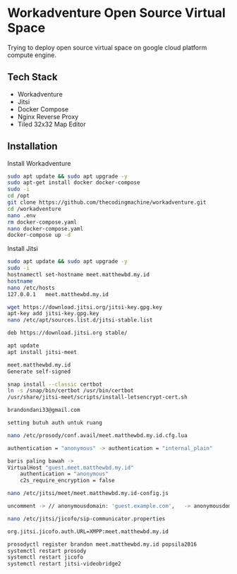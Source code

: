 
# Workadventure Open Source Virtual Space

Trying to deploy open source virtual space on google cloud platform compute engine.


## Tech Stack

- Workadventure
- Jitsi
- Docker Compose
- Nginx Reverse Proxy
- Tiled 32x32 Map Editor


## Installation

Install Workadventure

```bash
sudo apt update && sudo apt upgrade -y
sudo apt-get install docker docker-compose
sudo -i
cd /opt
git clone https://github.com/thecodingmachine/workadventure.git
cd /workadventure
nano .env
rm docker-compose.yaml
nano docker-compose.yaml
docker-compose up -d
```

Install Jitsi

```bash
sudo apt update && sudo apt upgrade -y
sudo -i
hostnamectl set-hostname meet.matthewbd.my.id
hostname
nano /etc/hosts
127.0.0.1	meet.matthewbd.my.id	

wget https://download.jitsi.org/jitsi-key.gpg.key
apt-key add jitsi-key.gpg.key
nano /etc/apt/sources.list.d/jitsi-stable.list

deb https://download.jitsi.org stable/	

apt update
apt install jitsi-meet

meet.matthewbd.my.id
Generate self-signed

snap install --classic certbot
ln -s /snap/bin/certbot /usr/bin/certbot
/usr/share/jitsi-meet/scripts/install-letsencrypt-cert.sh

brandondani33@gmail.com

setting butuh auth untuk ruang

nano /etc/prosody/conf.avail/meet.matthewbd.my.id.cfg.lua

authentication = "anonymous" -> authentication = "internal_plain"

baris paling bawah ->
VirtualHost "guest.meet.matthewbd.my.id" 
	authentication = "anonymous" 
	c2s_require_encryption = false	

nano /etc/jitsi/meet/meet.matthewbd.my.id-config.js

uncomment -> // anonymousdomain: 'guest.example.com',	-> anonymousdomain: 'guest.meet.matthewbd.my.id',

nano /etc/jitsi/jicofo/sip-communicator.properties

org.jitsi.jicofo.auth.URL=XMPP:meet.matthewbd.my.id

prosodyctl register brandon meet.matthewbd.my.id popsila2016
systemctl restart prosody
systemctl restart jicofo
systemctl restart jitsi-videobridge2
```